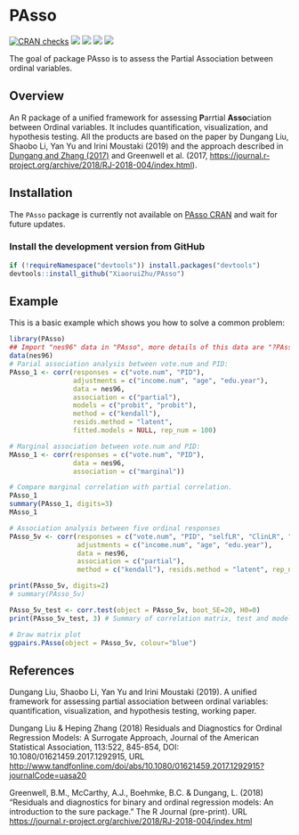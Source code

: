 # PAsso

<!-- badges: start -->

[![CRAN checks](https://cranchecks.info/badges/summary/parasol)](https://cran.r-project.org/web/checks/check_results_parasol.html)
[![](http://cranlogs.r-pkg.org/badges/grand-total/parasol?color=blue)](https://cran.r-project.org/package=parasol)
[![](http://cranlogs.r-pkg.org/badges/last-month/parasol?color=green)](https://cran.r-project.org/package=parasol)
[![](http://cranlogs.r-pkg.org/badges/last-week/parasol?color=yellow)](https://cran.r-project.org/package=parasol)
[![](https://travis-ci.org/XiaoruiZhu/parasol.svg?branch=master)](https://travis-ci.org/XiaoruiZhu/parasol)

<!-- badges: end -->

The goal of package PAsso is to assess the Partial Association between ordinal variables.

Overview
--------

An R package of a unified framework for assessing **P**arrtial **Asso**ciation between Ordinal variables. It includes quantification, visualization, and hypothesis testing. All the products are based on the paper by Dungang Liu, Shaobo Li, Yan Yu and Irini Moustaki (2019) and the approach described in [Dungang and Zhang
(2017)](http://www.tandfonline.com/doi/abs/10.1080/01621459.2017.1292915?journalCode=uasa20) and Greenwell et al. (2017, <https://journal.r-project.org/archive/2018/RJ-2018-004/index.html>).

## Installation

The `PAsso` package is currently not available on [PAsso CRAN]() and wait for future updates.

### Install the development version from GitHub

``` r
if (!requireNamespace("devtools")) install.packages("devtools")
devtools::install_github("XiaoruiZhu/PAsso")
```

## Example

This is a basic example which shows you how to solve a common problem:

``` r
library(PAsso)
## Import "nes96" data in "PAsso", more details of this data are "?PAsso::nes96"
data(nes96)
# Parial association analysis between vote.num and PID:
PAsso_1 <- corr(responses = c("vote.num", "PID"),
                adjustments = c("income.num", "age", "edu.year"),
                data = nes96,
                association = c("partial"),
                models = c("probit", "probit"),
                method = c("kendall"),
                resids.method = "latent",
                fitted.models = NULL, rep_num = 100)

# Marginal association between vote.num and PID:
MAsso_1 <- corr(responses = c("vote.num", "PID"),
                data = nes96,
                association = c("marginal"))

# Compare marginal correlation with partial correlation.
PAsso_1
summary(PAsso_1, digits=3)
MAsso_1

# Association analysis between five ordinal responses
PAsso_5v <- corr(responses = c("vote.num", "PID", "selfLR", "ClinLR", "DoleLR"),
                 adjustments = c("income.num", "age", "edu.year"),
                 data = nes96,
                 association = c("partial"),
                 method = c("kendall"), resids.method = "latent", rep_num=30)

print(PAsso_5v, digits=2)
# summary(PAsso_5v) 

PAsso_5v_test <- corr.test(object = PAsso_5v, boot_SE=20, H0=0)
print(PAsso_5v_test, 3) # Summary of correlation matrix, test and models.  

# Draw matrix plot
ggpairs.PAsso(object = PAsso_5v, colour="blue")

```

References
----------

Dungang Liu, Shaobo Li, Yan Yu and Irini Moustaki (2019). A unified framework for assessing partial association between ordinal variables: quantification, visualization, and hypothesis testing, working paper.

Dungang Liu & Heping Zhang (2018) Residuals and Diagnostics for Ordinal Regression Models: A Surrogate Approach, Journal of the American Statistical Association, 113:522, 845-854, DOI: 10.1080/01621459.2017.1292915, URL
<http://www.tandfonline.com/doi/abs/10.1080/01621459.2017.1292915?journalCode=uasa20>

Greenwell, B.M., McCarthy, A.J., Boehmke, B.C. & Dungang, L. (2018)
“Residuals and diagnostics for binary and ordinal regression models: An
introduction to the sure package.” The R Journal (pre-print). URL
<https://journal.r-project.org/archive/2018/RJ-2018-004/index.html>

